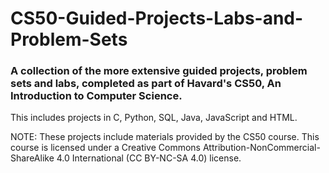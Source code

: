 # CS50-Guided-Projects-Labs-and-Problem-Sets
### A collection of the more extensive guided projects, problem sets and labs, completed as part of Havard's CS50, An Introduction to Computer Science.  
This includes projects in C, Python, SQL, Java, JavaScript and HTML. 


NOTE: These projects include materials provided by the CS50 course. This course is licensed under a Creative Commons Attribution-NonCommercial-ShareAlike 4.0 International (CC BY-NC-SA 4.0) license. 
